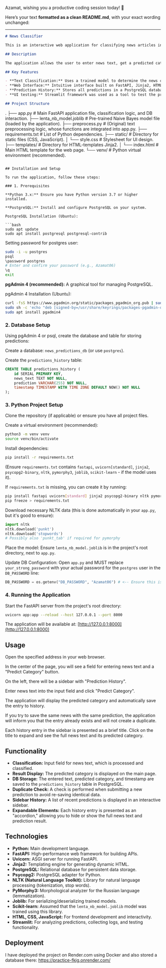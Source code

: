 Azamat, wishing you a productive coding session today! 🌟

Here’s your text **formatted as a clean README.md**, with your exact wording unchanged:

---

```markdown
# News Classifier

This is an interactive web application for classifying news articles into categories using a pre-trained machine learning model. The application is developed with FastAPI for the backend, PostgreSQL for storing prediction history, Jinja2 for rendering HTML templates, and CSS and JavaScript for a dynamic user interface.

## Description

The application allows the user to enter news text, get a predicted category based on a trained Naive Bayes model, and saves each prediction to a database. Previous predictions are displayed in a convenient sidebar with expandable sections for viewing the full news text and result.

## Key Features

- **Text Classification:** Uses a trained model to determine the news category.
- **Web Interface:** Intuitive interface built on FastAPI, Jinja2, HTML, CSS, and JavaScript.
- **Prediction History:** Stores all predictions in a PostgreSQL database.
- **UI testing:** Streamlit framework was used as a tool to test the project for detailed viewing.

## Project Structure

```

.
├── app.py                      # Main FastAPI application file, classification logic, and DB interaction.
├── lenta\_nb\_model.joblib       # Pre-trained Naive Bayes model file (loaded by the application).
├── preprocess.py               # (Original) text preprocessing logic, whose functions are integrated into app.py.
├── requirements.txt            # List of Python dependencies.
├── static/                     # Directory for static files (CSS, JavaScript).
│   └── style.css               # Stylesheet for UI design.
├── templates/                  # Directory for HTML-templates Jinja2.
│   └── index.html              # Main HTML template for the web page.
└── venv/                       # Python virtual environment (recommended).

````

## Installation and Setup

To run the application, follow these steps:

### 1. Prerequisites

**Python 3.x:** Ensure you have Python version 3.7 or higher installed.

**PostgreSQL:** Install and configure PostgreSQL on your system.

PostgreSQL Installation (Ubuntu):

```bash
sudo apt update
sudo apt install postgresql postgresql-contrib
````

Setting password for postgres user:

```bash
sudo -i -u postgres
psql
\password postgres
# Enter and confirm your password (e.g., Azamat06)
\q
exit
```

**pgAdmin 4 (recommended):** A graphical tool for managing PostgreSQL.

pgAdmin 4 Installation (Ubuntu):

```bash
curl -fsS https://www.pgadmin.org/static/packages_pgadmin_org.pub | sudo gpg --dearmor -o /usr/share/keyrings/packages-pgadmin-org.gpg
sudo sh -c 'echo "deb [signed-by=/usr/share/keyrings/packages-pgadmin-org.gpg] https://ftp.postgresql.org/pub/pgadmin/pgadmin4/apt/$(lsb_release -cs) pgadmin4 main" > /etc/apt/sources.list.d/pgadmin4.list && apt update'
sudo apt install pgadmin4
```

### 2. Database Setup

Using pgAdmin 4 or psql, create the database and table for storing predictions:

Create a database: `news_predictions_db` (or use `postgres`).

Create the `predictions_history` table:

```sql
CREATE TABLE predictions_history (
    id SERIAL PRIMARY KEY,
    news_text TEXT NOT NULL,
    prediction VARCHAR(255) NOT NULL,
    timestamp TIMESTAMP WITH TIME ZONE DEFAULT NOW() NOT NULL
);
```

### 3. Python Project Setup

Clone the repository (if applicable) or ensure you have all project files.

Create a virtual environment (recommended):

```bash
python3 -m venv venv
source venv/bin/activate
```

Install dependencies:

```bash
pip install -r requirements.txt
```

(Ensure `requirements.txt` contains `fastapi`, `uvicorn[standard]`, `jinja2`, `psycopg2-binary`, `nltk`, `pymorphy3`, `joblib`, `scikit-learn` - if the model uses it).

If `requirements.txt` is missing, you can create it by running:

```bash
pip install fastapi uvicorn[standard] jinja2 psycopg2-binary nltk pymorphy3 joblib scikit-learn
pip freeze > requirements.txt
```

Download necessary NLTK data (this is done automatically in your `app.py`, but it's good to ensure):

```python
import nltk
nltk.download('punkt')
nltk.download('stopwords')
# Possibly also 'punkt_tab' if required for pymorphy
```

Place the model: Ensure `lenta_nb_model.joblib` is in the project's root directory, next to `app.py`.

Update DB Configuration: Open `app.py` and MUST replace `your_strong_password` with your actual password for the `postgres` user in the `DB_PASSWORD` line:

```python
DB_PASSWORD = os.getenv("DB_PASSWORD", "Azamat06") # <-- Ensure this is your password
```

### 4. Running the Application

Start the FastAPI server from the project's root directory:

```bash
uvicorn app:app --reload --host 127.0.0.1 --port 8000
```

The application will be available at: [http://127.0.0.1:8000](http://127.0.0.1:8000)

## Usage

Open the specified address in your web browser.

In the center of the page, you will see a field for entering news text and a "Predict Category" button.

On the left, there will be a sidebar with "Prediction History".

Enter news text into the input field and click "Predict Category".

The application will display the predicted category and automatically save the entry to history.

If you try to save the same news with the same prediction, the application will inform you that the entry already exists and will not create a duplicate.

Each history entry in the sidebar is presented as a brief title. Click on the title to expand and see the full news text and its predicted category.

## Functionality

* **Classification:** Input field for news text, which is processed and classified.
* **Result Display:** The predicted category is displayed on the main page.
* **DB Storage:** The entered text, predicted category, and timestamp are saved to the `predictions_history` table in PostgreSQL.
* **Duplicate Check:** A check is performed when submitting a new prediction to avoid re-saving identical data.
* **Sidebar History:** A list of recent predictions is displayed in an interactive sidebar.
* **Expandable Elements:** Each history entry is presented as an "accordion," allowing you to hide or show the full news text and prediction result.

## Technologies

* **Python:** Main development language.
* **FastAPI:** High-performance web framework for building APIs.
* **Uvicorn:** ASGI server for running FastAPI.
* **Jinja2:** Templating engine for generating dynamic HTML.
* **PostgreSQL:** Relational database for persistent data storage.
* **Psycopg2:** PostgreSQL adapter for Python.
* **NLTK (Natural Language Toolkit):** Library for natural language processing (tokenization, stop words).
* **PyMorphy3:** Morphological analyzer for the Russian language (lemmatization).
* **Joblib:** For serializing/deserializing trained models.
* **Scikit-learn:** Assumed that the `lenta_nb_model.joblib` model was trained using this library.
* **HTML, CSS, JavaScript:** For frontend development and interactivity.
* **Streamlit:** For analyzing predictions, collecting logs, and testing functionality.

## Deployment

I have deployed the project on Render.com using Docker and also stored a database there: https://practice-fkig.onrender.com/
